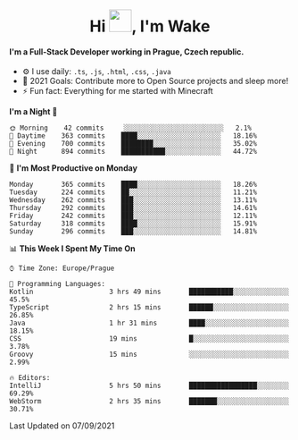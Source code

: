 <h1 align="center">Hi <img src="https://raw.githubusercontent.com/MrWakeCZ/MrWakeCZ/master/Hi.gif" width="40px" />, I'm Wake</h1>

#### I'm a Full-Stack Developer working in Prague, Czech republic.
- ⚙️ I use daily: `.ts`, `.js`, `.html`, `.css`, `.java`
- 🥅 2021 Goals: Contribute more to Open Source projects and sleep more!
- ⚡ Fun fact: Everything for me started with Minecraft

<!--START_SECTION:waka-->
**I'm a Night 🦉** 

```text
🌞 Morning    42 commits     ░░░░░░░░░░░░░░░░░░░░░░░░░   2.1% 
🌆 Daytime    363 commits    ████░░░░░░░░░░░░░░░░░░░░░   18.16% 
🌃 Evening    700 commits    ████████░░░░░░░░░░░░░░░░░   35.02% 
🌙 Night      894 commits    ███████████░░░░░░░░░░░░░░   44.72%

```
📅 **I'm Most Productive on Monday** 

```text
Monday       365 commits    ████░░░░░░░░░░░░░░░░░░░░░   18.26% 
Tuesday      224 commits    ██░░░░░░░░░░░░░░░░░░░░░░░   11.21% 
Wednesday    262 commits    ███░░░░░░░░░░░░░░░░░░░░░░   13.11% 
Thursday     292 commits    ███░░░░░░░░░░░░░░░░░░░░░░   14.61% 
Friday       242 commits    ███░░░░░░░░░░░░░░░░░░░░░░   12.11% 
Saturday     318 commits    ████░░░░░░░░░░░░░░░░░░░░░   15.91% 
Sunday       296 commits    ███░░░░░░░░░░░░░░░░░░░░░░   14.81%

```


📊 **This Week I Spent My Time On** 

```text
⌚︎ Time Zone: Europe/Prague

💬 Programming Languages: 
Kotlin                   3 hrs 49 mins       ███████████░░░░░░░░░░░░░░   45.5% 
TypeScript               2 hrs 15 mins       ██████░░░░░░░░░░░░░░░░░░░   26.85% 
Java                     1 hr 31 mins        ████░░░░░░░░░░░░░░░░░░░░░   18.15% 
CSS                      19 mins             █░░░░░░░░░░░░░░░░░░░░░░░░   3.78% 
Groovy                   15 mins             ░░░░░░░░░░░░░░░░░░░░░░░░░   2.99%

🔥 Editors: 
IntelliJ                 5 hrs 50 mins       █████████████████░░░░░░░░   69.29% 
WebStorm                 2 hrs 35 mins       ███████░░░░░░░░░░░░░░░░░░   30.71%

```


 Last Updated on 07/09/2021
<!--END_SECTION:waka-->

